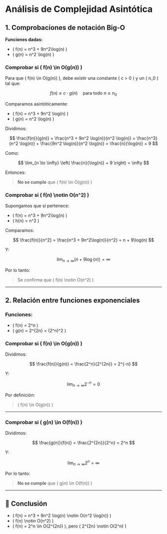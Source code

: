 # Análisis de Complejidad Asintótica

## 1. Comprobaciones de notación Big-O

**Funciones dadas:**

- \( f(n) = n^3 + 9n^2\log(n) \)
- \( g(n) = n^2 \log(n) \)

### Comprobar si \( f(n) \in O(g(n)) \)

Para que \( f(n) \in O(g(n)) \), debe existir una constante \( c > 0 \) y un \( n_0 \) tal que:

$$
f(n) \leq c \cdot g(n) \quad \text{para todo } n \geq n_0
$$

Comparamos asintóticamente:

- \( f(n) = n^3 + 9n^2 \log(n) \)
- \( g(n) = n^2 \log(n) \)

Dividimos:

$$
\frac{f(n)}{g(n)} = \frac{n^3 + 9n^2 \log(n)}{n^2 \log(n)} = \frac{n^3}{n^2 \log(n)} + \frac{9n^2 \log(n)}{n^2 \log(n)} = \frac{n}{\log(n)} + 9
$$

Como:

$$
\lim_{n \to \infty} \left( \frac{n}{\log(n)} + 9 \right) = \infty
$$

Entonces:

> **No se cumple** que \( f(n) \in O(g(n)) \)



### Comprobar si \( f(n) \notin O(n^2) \)

Supongamos que sí pertenece:

- \( f(n) = n^3 + 9n^2\log(n) \)
- \( h(n) = n^2 \)

Comparamos:

$$
\frac{f(n)}{n^2} = \frac{n^3 + 9n^2\log(n)}{n^2} = n + 9\log(n)
$$

Y:

$$
\lim_{n \to \infty} \left(n + 9\log(n)\right) = \infty
$$

Por lo tanto:

> Se confirma que \( f(n) \notin O(n^2) \)

---

## 2. Relación entre funciones exponenciales

### Funciones:

- \( f(n) = 2^n \)
- \( g(n) = 2^{2n} = (2^n)^2 \)

### Comprobar si \( f(n) \in O(g(n)) \)

Dividimos:

$$
\frac{f(n)}{g(n)} = \frac{2^n}{2^{2n}} = 2^{-n}
$$

Y:

$$
\lim_{n \to \infty} 2^{-n} = 0
$$

Por definición:

> \( f(n) \in O(g(n)) \)

---

### Comprobar si \( g(n) \in O(f(n)) \)

Dividimos:

$$
\frac{g(n)}{f(n)} = \frac{2^{2n}}{2^n} = 2^n
$$

Y:

$$
\lim_{n \to \infty} 2^n = \infty
$$

Por lo tanto:

> **No se cumple** que \( g(n) \in O(f(n)) \)

---

## 📌 Conclusión
- \( f(n) = n^3 + 9n^2 \log(n) \notin O(n^2 \log(n)) \)
- \( f(n) \notin O(n^2) \)
- \( f(n) = 2^n \in O(2^{2n}) \), pero \( 2^{2n} \notin O(2^n) \)

